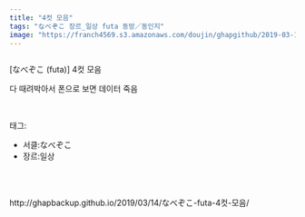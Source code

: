 ```yaml
---
title: "4컷 모음"
tags: "なべぞこ 장르_일상 futa 동방／동인지"
image: "https://franch4569.s3.amazonaws.com/doujin/ghapgithub/2019-03-14_4컷 모음/001.jpg"
---
```

<div class="article">
<div class="article-entry" itemprop="articleBody">
<p><img alt="" src="{{ site.imgserver2 }}/ghapgithub/2019-03-14_4컷 모음/001.jpg"/><br/><img alt="" src="{{ site.imgserver2 }}/ghapgithub/2019-03-14_4컷 모음/002.jpg"/><br/><img alt="" src="{{ site.imgserver2 }}/ghapgithub/2019-03-14_4컷 모음/003.jpg"/><br/><img alt="" src="{{ site.imgserver2 }}/ghapgithub/2019-03-14_4컷 모음/004.jpg"/><br/><img alt="" src="{{ site.imgserver2 }}/ghapgithub/2019-03-14_4컷 모음/005.jpg"/><br/><img alt="" src="{{ site.imgserver2 }}/ghapgithub/2019-03-14_4컷 모음/006.jpg"/><br/><img alt="" src="{{ site.imgserver2 }}/ghapgithub/2019-03-14_4컷 모음/007.jpg"/><br/><img alt="" src="{{ site.imgserver2 }}/ghapgithub/2019-03-14_4컷 모음/008.jpg"/><br/><img alt="" src="{{ site.imgserver2 }}/ghapgithub/2019-03-14_4컷 모음/009.jpg"/><br/><img alt="" src="{{ site.imgserver2 }}/ghapgithub/2019-03-14_4컷 모음/010.jpg"/><br/><img alt="" src="{{ site.imgserver2 }}/ghapgithub/2019-03-14_4컷 모음/011.jpg"/><br/><img alt="" src="{{ site.imgserver2 }}/ghapgithub/2019-03-14_4컷 모음/012.jpg"/><br/><img alt="" src="{{ site.imgserver2 }}/ghapgithub/2019-03-14_4컷 모음/013.jpg"/><br/><img alt="" src="{{ site.imgserver2 }}/ghapgithub/2019-03-14_4컷 모음/014.jpg"/><br/><img alt="" src="{{ site.imgserver2 }}/ghapgithub/2019-03-14_4컷 모음/015.jpg"/><br/><img alt="" src="{{ site.imgserver2 }}/ghapgithub/2019-03-14_4컷 모음/016.jpg"/><br/><img alt="" src="{{ site.imgserver2 }}/ghapgithub/2019-03-14_4컷 모음/017.jpg"/><br/><img alt="" src="{{ site.imgserver2 }}/ghapgithub/2019-03-14_4컷 모음/018.jpg"/><br/><img alt="" src="{{ site.imgserver2 }}/ghapgithub/2019-03-14_4컷 모음/019.jpg"/><br/><img alt="" src="{{ site.imgserver2 }}/ghapgithub/2019-03-14_4컷 모음/020.jpg"/><br/><img alt="" src="{{ site.imgserver2 }}/ghapgithub/2019-03-14_4컷 모음/021.jpg"/><br/><img alt="" src="{{ site.imgserver2 }}/ghapgithub/2019-03-14_4컷 모음/022.jpg"/><br/><img alt="" src="{{ site.imgserver2 }}/ghapgithub/2019-03-14_4컷 모음/023.jpg"/><br/><img alt="" src="{{ site.imgserver2 }}/ghapgithub/2019-03-14_4컷 모음/024.jpg"/><br/><img alt="" src="{{ site.imgserver2 }}/ghapgithub/2019-03-14_4컷 모음/025.jpg"/><br/><img alt="" src="{{ site.imgserver2 }}/ghapgithub/2019-03-14_4컷 모음/026.jpg"/><br/><img alt="" src="{{ site.imgserver2 }}/ghapgithub/2019-03-14_4컷 모음/027.jpg"/><br/><img alt="" src="{{ site.imgserver2 }}/ghapgithub/2019-03-14_4컷 모음/028.jpg"/><br/><img alt="" src="{{ site.imgserver2 }}/ghapgithub/2019-03-14_4컷 모음/029.jpg"/><br/><img alt="" src="{{ site.imgserver2 }}/ghapgithub/2019-03-14_4컷 모음/030.jpg"/><br/><img alt="" src="{{ site.imgserver2 }}/ghapgithub/2019-03-14_4컷 모음/031.jpg"/><br/><img alt="" src="{{ site.imgserver2 }}/ghapgithub/2019-03-14_4컷 모음/032.jpg"/><br/><img alt="" src="{{ site.imgserver2 }}/ghapgithub/2019-03-14_4컷 모음/033.jpg"/><br/><img alt="" src="{{ site.imgserver2 }}/ghapgithub/2019-03-14_4컷 모음/034.jpg"/><br/><img alt="" src="{{ site.imgserver2 }}/ghapgithub/2019-03-14_4컷 모음/035.jpg"/><br/><img alt="" src="{{ site.imgserver2 }}/ghapgithub/2019-03-14_4컷 모음/036.jpg"/><br/><img alt="" src="{{ site.imgserver2 }}/ghapgithub/2019-03-14_4컷 모음/037.jpg"/><br/><img alt="" src="{{ site.imgserver2 }}/ghapgithub/2019-03-14_4컷 모음/038.jpg"/><br/><img alt="" src="{{ site.imgserver2 }}/ghapgithub/2019-03-14_4컷 모음/039.jpg"/><br/><img alt="" src="{{ site.imgserver2 }}/ghapgithub/2019-03-14_4컷 모음/040.jpg"/><br/><img alt="" src="{{ site.imgserver2 }}/ghapgithub/2019-03-14_4컷 모음/041.jpg"/><br/><img alt="" src="{{ site.imgserver2 }}/ghapgithub/2019-03-14_4컷 모음/042.jpg"/><br/><img alt="" src="{{ site.imgserver2 }}/ghapgithub/2019-03-14_4컷 모음/043.jpg"/><br/><img alt="" src="{{ site.imgserver2 }}/ghapgithub/2019-03-14_4컷 모음/044.jpg"/><br/><img alt="" src="{{ site.imgserver2 }}/ghapgithub/2019-03-14_4컷 모음/045.jpg"/><br/><img alt="" src="{{ site.imgserver2 }}/ghapgithub/2019-03-14_4컷 모음/046.jpg"/><br/><img alt="" src="{{ site.imgserver2 }}/ghapgithub/2019-03-14_4컷 모음/047.jpg"/><br/><img alt="" src="{{ site.imgserver2 }}/ghapgithub/2019-03-14_4컷 모음/048.jpg"/><br/><img alt="" src="{{ site.imgserver2 }}/ghapgithub/2019-03-14_4컷 모음/049.jpg"/><br/><img alt="" src="{{ site.imgserver2 }}/ghapgithub/2019-03-14_4컷 모음/050.jpg"/><br/><img alt="" src="{{ site.imgserver2 }}/ghapgithub/2019-03-14_4컷 모음/051.jpg"/><br/><img alt="" src="{{ site.imgserver2 }}/ghapgithub/2019-03-14_4컷 모음/052.jpg"/><br/><img alt="" src="{{ site.imgserver2 }}/ghapgithub/2019-03-14_4컷 모음/053.jpg"/><br/><img alt="" src="{{ site.imgserver2 }}/ghapgithub/2019-03-14_4컷 모음/054.jpg"/><br/><img alt="" src="{{ site.imgserver2 }}/ghapgithub/2019-03-14_4컷 모음/055.jpg"/><br/><img alt="" src="{{ site.imgserver2 }}/ghapgithub/2019-03-14_4컷 모음/056.jpg"/><br/><img alt="" src="{{ site.imgserver2 }}/ghapgithub/2019-03-14_4컷 모음/057.jpg"/><br/><img alt="" src="{{ site.imgserver2 }}/ghapgithub/2019-03-14_4컷 모음/058.jpg"/><br/><img alt="" src="{{ site.imgserver2 }}/ghapgithub/2019-03-14_4컷 모음/059.jpg"/><br/><img alt="" src="{{ site.imgserver2 }}/ghapgithub/2019-03-14_4컷 모음/060.jpg"/><br/><img alt="" src="{{ site.imgserver2 }}/ghapgithub/2019-03-14_4컷 모음/061.jpg"/><br/><img alt="" src="{{ site.imgserver2 }}/ghapgithub/2019-03-14_4컷 모음/062.jpg"/><br/><img alt="" src="{{ site.imgserver2 }}/ghapgithub/2019-03-14_4컷 모음/063.jpg"/><br/><img alt="" src="{{ site.imgserver2 }}/ghapgithub/2019-03-14_4컷 모음/064.jpg"/><br/><img alt="" src="{{ site.imgserver2 }}/ghapgithub/2019-03-14_4컷 모음/065.jpg"/><br/><img alt="" src="{{ site.imgserver2 }}/ghapgithub/2019-03-14_4컷 모음/066.jpg"/><br/><img alt="" src="{{ site.imgserver2 }}/ghapgithub/2019-03-14_4컷 모음/067.jpg"/><br/><img alt="" src="{{ site.imgserver2 }}/ghapgithub/2019-03-14_4컷 모음/068.jpg"/><br/><img alt="" src="{{ site.imgserver2 }}/ghapgithub/2019-03-14_4컷 모음/069.jpg"/><br/><img alt="" src="{{ site.imgserver2 }}/ghapgithub/2019-03-14_4컷 모음/070.jpg"/><br/><img alt="" src="{{ site.imgserver2 }}/ghapgithub/2019-03-14_4컷 모음/071.jpg"/><br/><img alt="" src="{{ site.imgserver2 }}/ghapgithub/2019-03-14_4컷 모음/072.jpg"/><br/><img alt="" src="{{ site.imgserver2 }}/ghapgithub/2019-03-14_4컷 모음/073.jpg"/><br/><img alt="" src="{{ site.imgserver2 }}/ghapgithub/2019-03-14_4컷 모음/074.jpg"/><br/><img alt="" src="{{ site.imgserver2 }}/ghapgithub/2019-03-14_4컷 모음/075.jpg"/><br/><img alt="" src="{{ site.imgserver2 }}/ghapgithub/2019-03-14_4컷 모음/076.jpg"/><br/><img alt="" src="{{ site.imgserver2 }}/ghapgithub/2019-03-14_4컷 모음/077.jpg"/><br/><img alt="" src="{{ site.imgserver2 }}/ghapgithub/2019-03-14_4컷 모음/078.jpg"/><br/><img alt="" src="{{ site.imgserver2 }}/ghapgithub/2019-03-14_4컷 모음/079.jpg"/><br/><img alt="" src="{{ site.imgserver2 }}/ghapgithub/2019-03-14_4컷 모음/080.jpg"/><br/><img alt="" src="{{ site.imgserver2 }}/ghapgithub/2019-03-14_4컷 모음/081.jpg"/><br/><img alt="" src="{{ site.imgserver2 }}/ghapgithub/2019-03-14_4컷 모음/082.jpg"/><br/><img alt="" src="{{ site.imgserver2 }}/ghapgithub/2019-03-14_4컷 모음/083.jpg"/><br/><img alt="" src="{{ site.imgserver2 }}/ghapgithub/2019-03-14_4컷 모음/084.jpg"/><br/><img alt="" src="{{ site.imgserver2 }}/ghapgithub/2019-03-14_4컷 모음/085.jpg"/><br/><img alt="" src="{{ site.imgserver2 }}/ghapgithub/2019-03-14_4컷 모음/086.jpg"/><br/><img alt="" src="{{ site.imgserver2 }}/ghapgithub/2019-03-14_4컷 모음/087.jpg"/><br/><img alt="" src="{{ site.imgserver2 }}/ghapgithub/2019-03-14_4컷 모음/088.jpg"/><br/><img alt="" src="{{ site.imgserver2 }}/ghapgithub/2019-03-14_4컷 모음/089.jpg"/><br/><img alt="" src="{{ site.imgserver2 }}/ghapgithub/2019-03-14_4컷 모음/090.jpg"/><br/><img alt="" src="{{ site.imgserver2 }}/ghapgithub/2019-03-14_4컷 모음/091.jpg"/><br/><img alt="" src="{{ site.imgserver2 }}/ghapgithub/2019-03-14_4컷 모음/092.jpg"/><br/><img alt="" src="{{ site.imgserver2 }}/ghapgithub/2019-03-14_4컷 모음/093.jpg"/><br/><img alt="" src="{{ site.imgserver2 }}/ghapgithub/2019-03-14_4컷 모음/094.jpg"/><br/><img alt="" src="{{ site.imgserver2 }}/ghapgithub/2019-03-14_4컷 모음/095.jpg"/><br/><img alt="" src="{{ site.imgserver2 }}/ghapgithub/2019-03-14_4컷 모음/096.jpg"/><br/><img alt="" src="{{ site.imgserver2 }}/ghapgithub/2019-03-14_4컷 모음/097.jpg"/><br/><img alt="" src="{{ site.imgserver2 }}/ghapgithub/2019-03-14_4컷 모음/098.jpg"/><br/><img alt="" src="{{ site.imgserver2 }}/ghapgithub/2019-03-14_4컷 모음/099.jpg"/><br/><img alt="" src="{{ site.imgserver2 }}/ghapgithub/2019-03-14_4컷 모음/100.jpg"/><br/><img alt="" src="{{ site.imgserver2 }}/ghapgithub/2019-03-14_4컷 모음/101.jpg"/></p>
<p>[なべぞこ (futa)] 4컷 모음</p>
<p>다 때려박아서 폰으로 보면 데이터 죽음</p>
</div></div><br/>
<div class="tagTrail">
<p>태그: </p>
<ul>
<li>서클:なべぞこ</li>
<li>장르:일상</li>
</ul>
</div><br/>

<br/>
<p id="refer">http://ghapbackup.github.io/2019/03/14/なべぞこ-futa-4컷-모음/</p>
<br/>

